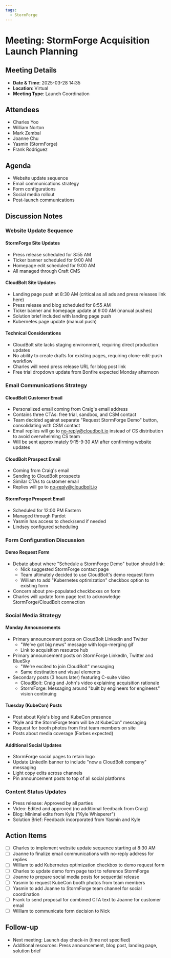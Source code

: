 ```yaml
---
tags:
  - StormForge
---
```

# Meeting: StormForge Acquisition Launch Planning

## Meeting Details

- **Date & Time**: 2025-03-28 14:35
- **Location**: Virtual
- **Meeting Type**: Launch Coordination

## Attendees

- Charles Yoo
- William Norton
- Mark Zembal
- Joanne Chu
- Yasmin (StormForge)
- Frank Rodriguez

## Agenda

- Website update sequence
- Email communications strategy
- Form configurations
- Social media rollout
- Post-launch communications

## Discussion Notes

### Website Update Sequence

#### StormForge Site Updates

- Press release scheduled for 8:55 AM
- Ticker banner scheduled for 9:00 AM
- Homepage edit scheduled for 9:00 AM
- All managed through Craft CMS

#### CloudBolt Site Updates

- Landing page push at 8:30 AM (critical as all ads and press releases link here)
- Press release and blog scheduled for 8:55 AM
- Ticker banner and homepage update at 9:00 AM (manual pushes)
- Solution brief included with landing page push
- Kubernetes page update (manual push)

#### Technical Considerations

- CloudBolt site lacks staging environment, requiring direct production updates
- No ability to create drafts for existing pages, requiring clone-edit-push workflow
- Charles will need press release URL for blog post link
- Free trial dropdown update from Bonfire expected Monday afternoon

### Email Communications Strategy

#### CloudBolt Customer Email

- Personalized email coming from Craig's email address
- Contains three CTAs: free trial, sandbox, and CSM contact
- Team decided against separate "Request StormForge Demo" button, consolidating with CSM contact
- Email replies will go to no-reply@cloudbolt.io instead of CS distribution to avoid overwhelming CS team
- Will be sent approximately 9:15-9:30 AM after confirming website updates

#### CloudBolt Prospect Email

- Coming from Craig's email
- Sending to CloudBolt prospects
- Similar CTAs to customer email
- Replies will go to no-reply@cloudbolt.io

#### StormForge Prospect Email

- Scheduled for 12:00 PM Eastern
- Managed through Pardot
- Yasmin has access to check/send if needed
- Lindsey configured scheduling

### Form Configuration Discussion

#### Demo Request Form

- Debate about where "Schedule a StormForge Demo" button should link:
    - Nick suggested StormForge contact page
    - Team ultimately decided to use CloudBolt's demo request form
    - William to add "Kubernetes optimization" checkbox option to existing form
- Concern about pre-populated checkboxes on form
- Charles will update form page text to acknowledge StormForge/CloudBolt connection

### Social Media Strategy

#### Monday Announcements

- Primary announcement posts on CloudBolt LinkedIn and Twitter
    - "We've got big news" message with logo-merging gif
    - Link to acquisition resource hub
- Primary announcement posts on StormForge LinkedIn, Twitter and BlueSky
    - "We're excited to join CloudBolt" messaging
    - Same destination and visual elements
- Secondary posts (3 hours later) featuring C-suite video
    - CloudBolt: Craig and John's video explaining acquisition rationale
    - StormForge: Messaging around "built by engineers for engineers" vision continuing

#### Tuesday (KubeCon) Posts

- Post about Kyle's blog and KubeCon presence
- "Kyle and the StormForge team will be at KubeCon" messaging
- Request for booth photos from first team members on site
- Posts about media coverage (Forbes expected)

#### Additional Social Updates

- StormForge social pages to retain logo
- Update LinkedIn banner to include "now a CloudBolt company" messaging
- Light copy edits across channels
- Pin announcement posts to top of all social platforms

### Content Status Updates

- Press release: Approved by all parties
- Video: Edited and approved (no additional feedback from Craig)
- Blog: Minimal edits from Kyle ("Kyle Whisperer")
- Solution Brief: Feedback incorporated from Yasmin and Kyle

## Action Items

- [ ] Charles to implement website update sequence starting at 8:30 AM
- [ ] Joanne to finalize email communications with no-reply address for replies
- [ ] William to add Kubernetes optimization checkbox to demo request form
- [ ] Charles to update demo form page text to reference StormForge
- [ ] Joanne to prepare social media posts for sequential release
- [ ] Yasmin to request KubeCon booth photos from team members
- [ ] Yasmin to add Joanne to StormForge team channel for social coordination
- [ ] Frank to send proposal for combined CTA text to Joanne for customer email
- [ ] William to communicate form decision to Nick

## Follow-up

- Next meeting: Launch day check-in (time not specified)
- Additional resources: Press announcement, blog post, landing page, solution brief